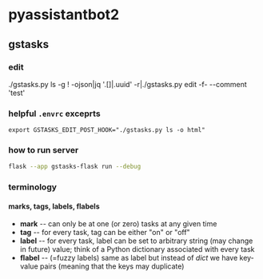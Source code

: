 # pyassistantbot2

## gstasks

### edit
./gstasks.py ls -g ! -ojson|jq '.[]|.uuid' -r|./gstasks.py edit -f- --comment 'test'

### helpful `.envrc` exceprts

```
export GSTASKS_EDIT_POST_HOOK="./gstasks.py ls -o html"
```

### how to run server

```sh
flask --app gstasks-flask run --debug
```

### terminology

#### marks, tags, labels, flabels

* **mark** -- can only be at one (or zero) tasks at any given time
* **tag** -- for every task, tag can be either "on" or "off"
* **label** -- for every task, label can be set to arbitrary string (may change in future) value; think of a Python dictionary associated
with every task
* **flabel** -- (=fuzzy labels) same as label but instead of *dict* we have key-value pairs (meaning that the keys may duplicate)
